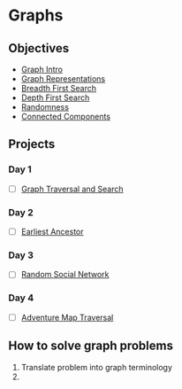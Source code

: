 # Graphs

## Objectives

* [Graph Intro](objectives/graph-intro)
* [Graph Representations](objectives/graph-representations)
* [Breadth First Search](objectives/breadth-first-search)
* [Depth First Search](objectives/depth-first-search)
* [Randomness](objectives/randomness)
* [Connected Components](objectives/connected-components)

## Projects

### Day 1
* [ ] [Graph Traversal and Search](projects/graph)

### Day 2
* [ ] [Earliest Ancestor](projects/ancestor)

### Day 3
* [ ] [Random Social Network](projects/social)

### Day 4
* [ ] [Adventure Map Traversal](projects/adventure)
 

## How to solve graph problems

1. Translate problem into graph terminology
2. 